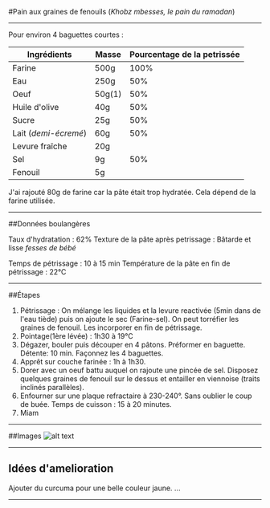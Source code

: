 #Pain aux graines de fenouils (*Khobz mbesses, le pain du ramadan*)

---

Pour environ 4 baguettes courtes :

| Ingrédients        | Masse           | Pourcentage de la petrissée  |
| ------------- |-------------| -----|
| Farine    | 500g | 100% |
| Eau    | 250g | 50% |
| Oeuf    | 50g(1) | 50% |
| Huile d'olive    |40g | 50% |
| Sucre    | 25g | 50% |
| Lait (*demi-écremé*)    | 60g | 50% |
| Levure fraîche | 20g | |
| Sel   | 9g | 50% |
| Fenouil | 5g | |

J'ai rajouté 80g de farine car la pâte était trop hydratée. Cela dépend de la farine utilisée.

---

##Données boulangères

Taux d'hydratation : 62% 
Texture de la pâte après petrissage : Bâtarde et lisse *fesses de bébé*

Temps de pétrissage : 10 à 15 min
Température de la pâte en fin de pétrissage : 22°C

---

##Étapes

1. Pétrissage : On mélange les liquides et la levure reactivée (5min dans de l'eau tiède) puis on ajoute le sec (Farine-sel).
On peut torréfier les graines de fenouil. Les incorporer en fin de pétrissage.
2. Pointage(1ère lévée) : 1h30 à 19°C
3. Dégazer, bouler puis découper en 4 pâtons. Préformer en baguette. Détente: 10 min. Façonnez les 4 baguettes.
4. Apprêt sur couche farinée : 1h à 1h30.
5. Dorer avec un oeuf battu auquel on rajoute une pincée de sel. Disposez quelques graines de fenouil sur le dessus et entailler en viennoise (traits inclinés parallèles).
6. Enfourner sur une plaque refractaire à 230-240°. Sans oublier le coup de buée. Temps de cuisson : 15 à 20 minutes. 
7. Miam


--- 

##Images
![alt text](http://la-bonaventure.com/cuisine/fin-du-petrissage.jpg "Fin du petrissage")

---

## Idées d'amelioration

Ajouter du curcuma pour une belle couleur jaune. 
...

---
